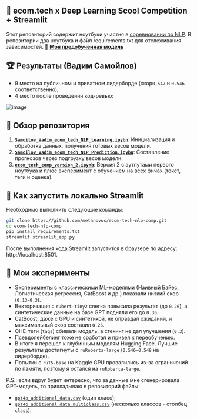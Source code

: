 ## 💫 ecom.tech x Deep Learning Scool Competition + Streamlit
Этот репозиторий содержит ноутбуки участия в [соревновании по NLP](https://ods.ai/competitions/dls_ecomtech/leaderboard/private). В репозитории два ноутбука и файл requirements.txt для отслеживания зависимостей.
🤗 [**Моя предобученная модель**](https://huggingface.co/metanovus/ruroberta-ecom-tech-best)

## 🏆 Результаты (Вадим Самойлов)
- 9 место на публичном и приватном лидерборде (скор`0,547` и `0.546` соответственно);
- 4 место после проведения код-ревью:

![image](https://github.com/user-attachments/assets/7e2c09df-b5dc-4bd2-a25b-e9a3b6853cc4)

## 📖 Обзор репозитория
1. [**`Samoilov_Vadim_ecom_tech_NLP_Learning.ipybn`**](https://github.com/metanovus/ecom-tech-nlp-comp/blob/master/notebooks/final/Samoilov_Vadim_ecom_tech_NLP_Learning.ipynb): Инициализация и обработка данных, получения готовых весов модели.
2. [**`Samoilov_Vadim_ecom_tech_NLP_Prediction.ipybn`**](https://github.com/metanovus/ecom-tech-nlp-comp/blob/master/notebooks/final/Samoilov_Vadim_ecom_tech_NLP_Prediction.ipynb): Составление прогнозов через подгрузку весов модели.
3. [**`ecom_tech_comp_version_2.ipynb`**](https://github.com/metanovus/ecom-tech-nlp-comp/blob/master/notebooks/test/ecom_tech_comp_version_2.ipynb): Версия 2 с аутпутами первого ноутбука и плюс эксперимент с обучением на всех фичах (текст, теги и оценка).

## 🔌 Как запустить локально Streamlit
Необходимо выполнить следующие команды:
  ```bash
  git clone https://github.com/metanovus/ecom-tech-nlp-comp.git
  cd ecom-tech-nlp-comp
  pip install requirements.txt
  streamlit streamlit_app.py
  ```

После выполнения кода Streamlit запустится в браузере по адресу: http://localhost:8501.

## 🧪 Мои эксперименты
- Эксперименты с классическими ML-моделями (Наивный Байес, Логистическая регрессия, CatBoost и др.) показали низкий скор (`0.13`-`0.3`).
- Векторизация с `rubert-tiny2` слегка повысила результат (до `0.26`), а синтетические данные на базе GPT подняли его до `0.36`.
- CatBoost, даже с GPU и синтетикой, не оправдал ожиданий, и максимальный скор составил `0.26`.
- ОHE-теги (`tags`) сбивали модель, а стекинг не дал улучшения (`0.3`).
- Псевдолейбелинг тоже не сработал и привел к переобучению.
- В итоге я перешел к глубинным моделям Hugging Face. Лучшие результаты достигнуты с `ruRoberta-large` (`0.546`–`0.548` на лидерборде).
- Попытки с `ruT5-base` на Kaggle GPU провалились из-за ограничений по памяти, поэтому я остался на `ruRoberta-large`.

P.S.: если вдруг будет интересно, что за данные мне сгенерировала GPT-модель, то прикладываю в репозиторий файлы: 
- [`gpt4o_additional_data.csv`](https://github.com/metanovus/ecom-tech-nlp-comp/blob/master/synthetic_data/gpt4o_additional_data.csv) (один класс);
- [`gpt4o_additional_data_multiclass.csv`](https://github.com/metanovus/ecom-tech-nlp-comp/blob/master/synthetic_data/gpt4o_additional_data_multiclass.csv) (несколько классов - столбец `class`).
